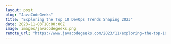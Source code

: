 ```yaml
---
layout: post
blog: "JavaCodeGeeks"
title: "Exploring the Top 10 DevOps Trends Shaping 2023"
date: 2023-11-03T18:00:00Z
image: images/javacodegeeks.png
remote_url: "https://www.javacodegeeks.com/2023/11/exploring-the-top-10-devops-trends-shaping-2023.html"
---
```

